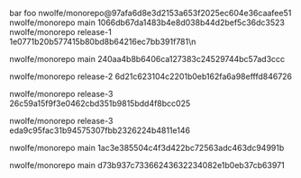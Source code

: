 bar
foo
nwolfe/monorepo@97afa6d8e3d2153a653f2025ec604e36caafee51
nwolfe/monorepo main 1066db67da1483b4e8d038b44d2bef5c36dc3523
nwolfe/monorepo release-1 1e0771b20b577415b80bd8b64216ec7bb391f781\n

nwolfe/monorepo main 240aa4b8b6406ca127383c24529744bc57ad3ccc

nwolfe/monorepo release-2 6d21c623104c2201b0eb162fa6a98efffd846726

nwolfe/monorepo release-3 26c59a15f9f3e0462cbd351b9815bdd4f8bcc025

nwolfe/monorepo release-3 eda9c95fac31b94575307fbb2326224b4811e146

nwolfe/monorepo main 1ac3e385504c4f3d422bc72563adc463dc94991b

nwolfe/monorepo main d73b937c73366243632234082e1b0eb37cb63971
